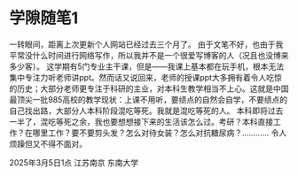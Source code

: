 # 学隙随笔1
一转眼间，距离上次更新个人网站已经过去三个月了。
由于文笔不好，也由于我平常没什么时间进行网络写作，所以我并不是一个很爱写博客的人（况且也没博来多少客）。
这学期有5门专业主干课，但是——我课上基本都在玩手机，根本无法集中专注力听老师讲ppt。然而话又说回来，老师的授课ppt大多拥有着令人吃惊的历史；大部分老师更专注于科研的主业，对本科生教学相当不上心。这就是中国最顶尖一批985高校的教学现状：上课不用听，要绩点的自然会自学，不要绩点的自己找出路，大部分人本科阶段混吃等死。我就是混吃等死的人。
本科即将过去一半了，混吃等死之余，我也要想想接下来的生活该怎么过。考研？本科直接工作？在哪里工作？要不要剪头发？怎么对待女装？怎么对抗糖尿病？…………
令人烦躁但又不得不面对。

2025年3月5日1点 江苏南京 东南大学